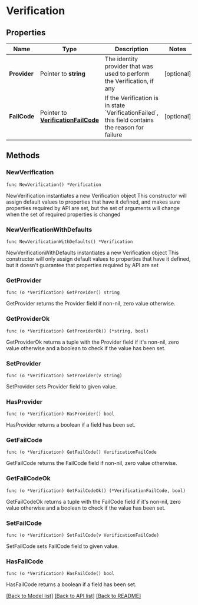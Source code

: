 # Verification

## Properties

Name | Type | Description | Notes
------------ | ------------- | ------------- | -------------
**Provider** | Pointer to **string** | The identity provider that was used to perform the Verification, if any | [optional] 
**FailCode** | Pointer to [**VerificationFailCode**](VerificationFailCode.md) | If the Verification is in state &#x60;VerificationFailed&#x60;, this field contains the reason for failure | [optional] 

## Methods

### NewVerification

`func NewVerification() *Verification`

NewVerification instantiates a new Verification object
This constructor will assign default values to properties that have it defined,
and makes sure properties required by API are set, but the set of arguments
will change when the set of required properties is changed

### NewVerificationWithDefaults

`func NewVerificationWithDefaults() *Verification`

NewVerificationWithDefaults instantiates a new Verification object
This constructor will only assign default values to properties that have it defined,
but it doesn't guarantee that properties required by API are set

### GetProvider

`func (o *Verification) GetProvider() string`

GetProvider returns the Provider field if non-nil, zero value otherwise.

### GetProviderOk

`func (o *Verification) GetProviderOk() (*string, bool)`

GetProviderOk returns a tuple with the Provider field if it's non-nil, zero value otherwise
and a boolean to check if the value has been set.

### SetProvider

`func (o *Verification) SetProvider(v string)`

SetProvider sets Provider field to given value.

### HasProvider

`func (o *Verification) HasProvider() bool`

HasProvider returns a boolean if a field has been set.

### GetFailCode

`func (o *Verification) GetFailCode() VerificationFailCode`

GetFailCode returns the FailCode field if non-nil, zero value otherwise.

### GetFailCodeOk

`func (o *Verification) GetFailCodeOk() (*VerificationFailCode, bool)`

GetFailCodeOk returns a tuple with the FailCode field if it's non-nil, zero value otherwise
and a boolean to check if the value has been set.

### SetFailCode

`func (o *Verification) SetFailCode(v VerificationFailCode)`

SetFailCode sets FailCode field to given value.

### HasFailCode

`func (o *Verification) HasFailCode() bool`

HasFailCode returns a boolean if a field has been set.


[[Back to Model list]](../README.md#documentation-for-models) [[Back to API list]](../README.md#documentation-for-api-endpoints) [[Back to README]](../README.md)


